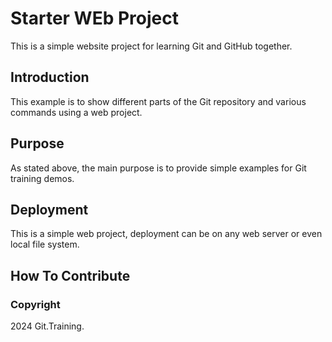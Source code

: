 # Starter WEb Project
This is a simple website project for learning Git and GitHub together.

## Introduction
This example is to show different parts of the Git repository and various commands using a web project.

## Purpose
As stated above, the main purpose is to provide simple examples for Git training demos.

## Deployment
This is a simple web project, deployment can be on any web server or even local file system.

## How To Contribute

### Copyright
2024 Git.Training.